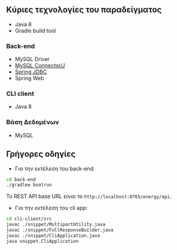 ## Κύριες τεχνολογίες του παραδείγματος

* Java 8
* Gradle build tool

### Back-end

* MySQL Driver
* [MySQL Connector/J](https://dev.mysql.com/doc/connector-j/8.0/en/)
* [Spring JDBC](https://spring.io/guides/gs/relational-data-access/)
* Spring Web

### CLI client

* Java 8

### Βάση Δεδομένων

* MySQL 

## Γρήγορες οδηγίες

* Για την εκτέλεση του back-end:

```bash
cd back-end
./gradlew bootrun
```

Το REST API base URL είναι το `http://localhost:8765/energy/api`.

* Για την εκτέλεση του cli app:

```bash
cd cli-client/src
javac ./snippet/MultipartUtility.java
javac ./snippet/FullResponseBuilder.java
javac ./snippet/CliApplication.java
java snippet.CliApplication
```
